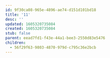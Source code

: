 ```yaml
---
id: 9f30ca08-965e-4896-ae74-d151d101bd18
title: '11'
desc: ''
updated: 1605320735084
created: 1605320735084
stub: false
parent: eead7fd1-f43e-44a1-bee3-2550d83e5476
children:
  - 56f29f63-9803-4870-979d-c795c36e2bcb
---
```



